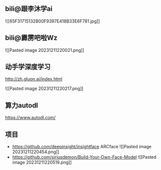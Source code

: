 
## bili@跟李沐学ai
![[65F31715132B00F9397E418B33E6F781.jpg]]


## bili@霹雳吧啦Wz
![[Pasted image 20231211220021.png]]

## 动手学深度学习

http://zh.gluon.ai/index.html

![[Pasted image 20231211220217.png]]


## 算力autodl
https://www.autodl.com/

## 项目

- https://github.com/deepinsight/insightface ARCface
	![[Pasted image 20231211220454.png]]
- https://github.com/siriusdemon/Build-Your-Own-Face-Model
	![[Pasted image 20231211220519.png]]